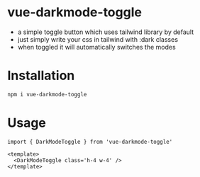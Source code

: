 # vue-darkmode-toggle

- a simple toggle button which uses tailwind library by default
- just simply write your css in tailwind with :dark classes
- when toggled it will automatically switches the modes 

# Installation 

```sh
npm i vue-darkmode-toggle
```

# Usage 
```vue
import { DarkModeToggle } from 'vue-darkmode-toggle'

<template>
  <DarkModeToggle class='h-4 w-4' />
</template>
